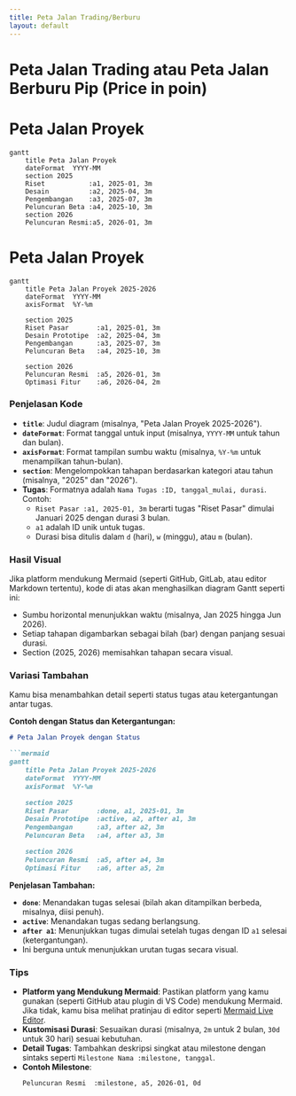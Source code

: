 ```yaml
---
title: Peta Jalan Trading/Berburu
layout: default
---
```


# Peta Jalan Trading atau Peta Jalan Berburu Pip (Price in poin)

# Peta Jalan Proyek

```mermaid
gantt
    title Peta Jalan Proyek
    dateFormat  YYYY-MM
    section 2025
    Riset           :a1, 2025-01, 3m
    Desain          :a2, 2025-04, 3m
    Pengembangan    :a3, 2025-07, 3m
    Peluncuran Beta :a4, 2025-10, 3m
    section 2026
    Peluncuran Resmi:a5, 2026-01, 3m
```

# Peta Jalan Proyek

```mermaid
gantt
    title Peta Jalan Proyek 2025-2026
    dateFormat  YYYY-MM
    axisFormat  %Y-%m

    section 2025
    Riset Pasar       :a1, 2025-01, 3m
    Desain Prototipe  :a2, 2025-04, 3m
    Pengembangan      :a3, 2025-07, 3m
    Peluncuran Beta   :a4, 2025-10, 3m

    section 2026
    Peluncuran Resmi  :a5, 2026-01, 3m
    Optimasi Fitur    :a6, 2026-04, 2m
```


### Penjelasan Kode
- **`title`**: Judul diagram (misalnya, "Peta Jalan Proyek 2025-2026").
- **`dateFormat`**: Format tanggal untuk input (misalnya, `YYYY-MM` untuk tahun dan bulan).
- **`axisFormat`**: Format tampilan sumbu waktu (misalnya, `%Y-%m` untuk menampilkan tahun-bulan).
- **`section`**: Mengelompokkan tahapan berdasarkan kategori atau tahun (misalnya, "2025" dan "2026").
- **Tugas**: Formatnya adalah `Nama Tugas :ID, tanggal_mulai, durasi`. Contoh:
  - `Riset Pasar :a1, 2025-01, 3m` berarti tugas "Riset Pasar" dimulai Januari 2025 dengan durasi 3 bulan.
  - `a1` adalah ID unik untuk tugas.
  - Durasi bisa ditulis dalam `d` (hari), `w` (minggu), atau `m` (bulan).

### Hasil Visual
Jika platform mendukung Mermaid (seperti GitHub, GitLab, atau editor Markdown tertentu), kode di atas akan menghasilkan diagram Gantt seperti ini:
- Sumbu horizontal menunjukkan waktu (misalnya, Jan 2025 hingga Jun 2026).
- Setiap tahapan digambarkan sebagai bilah (bar) dengan panjang sesuai durasi.
- Section (2025, 2026) memisahkan tahapan secara visual.

### Variasi Tambahan
Kamu bisa menambahkan detail seperti status tugas atau ketergantungan antar tugas.

**Contoh dengan Status dan Ketergantungan:**
```markdown
# Peta Jalan Proyek dengan Status

```mermaid
gantt
    title Peta Jalan Proyek 2025-2026
    dateFormat  YYYY-MM
    axisFormat  %Y-%m

    section 2025
    Riset Pasar       :done, a1, 2025-01, 3m
    Desain Prototipe  :active, a2, after a1, 3m
    Pengembangan      :a3, after a2, 3m
    Peluncuran Beta   :a4, after a3, 3m

    section 2026
    Peluncuran Resmi  :a5, after a4, 3m
    Optimasi Fitur    :a6, after a5, 2m
```


**Penjelasan Tambahan:**
- **`done`**: Menandakan tugas selesai (bilah akan ditampilkan berbeda, misalnya, diisi penuh).
- **`active`**: Menandakan tugas sedang berlangsung.
- **`after a1`**: Menunjukkan tugas dimulai setelah tugas dengan ID `a1` selesai (ketergantungan).
- Ini berguna untuk menunjukkan urutan tugas secara visual.

### Tips
- **Platform yang Mendukung Mermaid**: Pastikan platform yang kamu gunakan (seperti GitHub atau plugin di VS Code) mendukung Mermaid. Jika tidak, kamu bisa melihat pratinjau di editor seperti [Mermaid Live Editor](https://mermaid.live/).
- **Kustomisasi Durasi**: Sesuaikan durasi (misalnya, `2m` untuk 2 bulan, `30d` untuk 30 hari) sesuai kebutuhan.
- **Detail Tugas**: Tambahkan deskripsi singkat atau milestone dengan sintaks seperti `Milestone Nama :milestone, tanggal`.
- **Contoh Milestone**:
  ```mermaid
  Peluncuran Resmi  :milestone, a5, 2026-01, 0d

